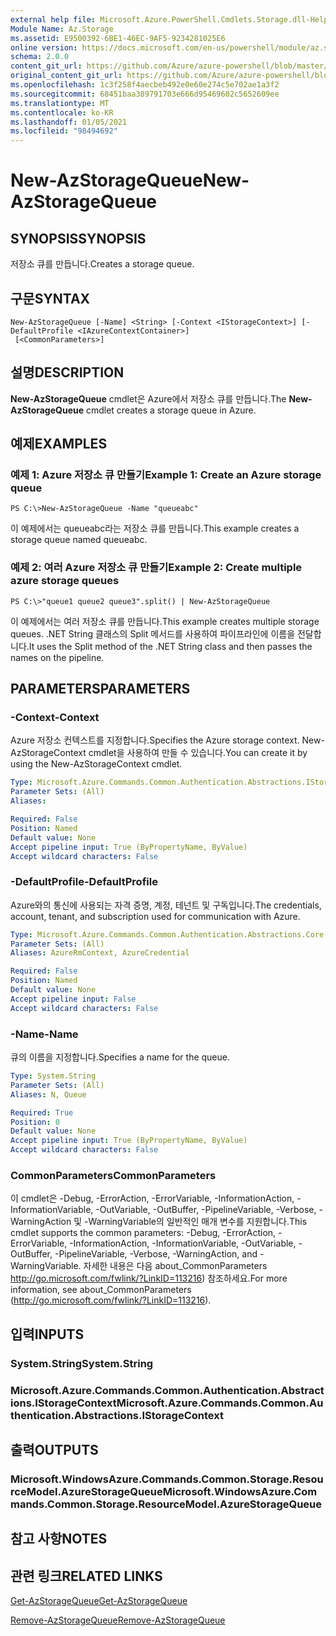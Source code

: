 ```yaml
---
external help file: Microsoft.Azure.PowerShell.Cmdlets.Storage.dll-Help.xml
Module Name: Az.Storage
ms.assetid: E9500392-6BE1-46EC-9AF5-9234281025E6
online version: https://docs.microsoft.com/en-us/powershell/module/az.storage/new-azstoragequeue
schema: 2.0.0
content_git_url: https://github.com/Azure/azure-powershell/blob/master/src/Storage/Storage.Management/help/New-AzStorageQueue.md
original_content_git_url: https://github.com/Azure/azure-powershell/blob/master/src/Storage/Storage.Management/help/New-AzStorageQueue.md
ms.openlocfilehash: 1c3f258f4aecbeb492e0e60e274c5e702ae1a3f2
ms.sourcegitcommit: 68451baa389791703e666d95469602c5652609ee
ms.translationtype: MT
ms.contentlocale: ko-KR
ms.lasthandoff: 01/05/2021
ms.locfileid: "98494692"
---
```

# <span data-ttu-id="fcc26-101">New-AzStorageQueue</span><span class="sxs-lookup"><span data-stu-id="fcc26-101">New-AzStorageQueue</span></span>

## <span data-ttu-id="fcc26-102">SYNOPSIS</span><span class="sxs-lookup"><span data-stu-id="fcc26-102">SYNOPSIS</span></span>
<span data-ttu-id="fcc26-103">저장소 큐를 만듭니다.</span><span class="sxs-lookup"><span data-stu-id="fcc26-103">Creates a storage queue.</span></span>

## <span data-ttu-id="fcc26-104">구문</span><span class="sxs-lookup"><span data-stu-id="fcc26-104">SYNTAX</span></span>

```
New-AzStorageQueue [-Name] <String> [-Context <IStorageContext>] [-DefaultProfile <IAzureContextContainer>]
 [<CommonParameters>]
```

## <span data-ttu-id="fcc26-105">설명</span><span class="sxs-lookup"><span data-stu-id="fcc26-105">DESCRIPTION</span></span>
<span data-ttu-id="fcc26-106">**New-AzStorageQueue** cmdlet은 Azure에서 저장소 큐를 만듭니다.</span><span class="sxs-lookup"><span data-stu-id="fcc26-106">The **New-AzStorageQueue** cmdlet creates a storage queue in Azure.</span></span>

## <span data-ttu-id="fcc26-107">예제</span><span class="sxs-lookup"><span data-stu-id="fcc26-107">EXAMPLES</span></span>

### <span data-ttu-id="fcc26-108">예제 1: Azure 저장소 큐 만들기</span><span class="sxs-lookup"><span data-stu-id="fcc26-108">Example 1: Create an Azure storage queue</span></span>
```
PS C:\>New-AzStorageQueue -Name "queueabc"
```

<span data-ttu-id="fcc26-109">이 예제에서는 queueabc라는 저장소 큐를 만듭니다.</span><span class="sxs-lookup"><span data-stu-id="fcc26-109">This example creates a storage queue named queueabc.</span></span>

### <span data-ttu-id="fcc26-110">예제 2: 여러 Azure 저장소 큐 만들기</span><span class="sxs-lookup"><span data-stu-id="fcc26-110">Example 2: Create multiple azure storage queues</span></span>
```
PS C:\>"queue1 queue2 queue3".split() | New-AzStorageQueue
```

<span data-ttu-id="fcc26-111">이 예제에서는 여러 저장소 큐를 만듭니다.</span><span class="sxs-lookup"><span data-stu-id="fcc26-111">This example creates multiple storage queues.</span></span>
<span data-ttu-id="fcc26-112">.NET String 클래스의 Split 메서드를 사용하여 파이프라인에 이름을 전달합니다.</span><span class="sxs-lookup"><span data-stu-id="fcc26-112">It uses the Split method of the .NET String class and then passes the names on the pipeline.</span></span>

## <span data-ttu-id="fcc26-113">PARAMETERS</span><span class="sxs-lookup"><span data-stu-id="fcc26-113">PARAMETERS</span></span>

### <span data-ttu-id="fcc26-114">-Context</span><span class="sxs-lookup"><span data-stu-id="fcc26-114">-Context</span></span>
<span data-ttu-id="fcc26-115">Azure 저장소 컨텍스트를 지정합니다.</span><span class="sxs-lookup"><span data-stu-id="fcc26-115">Specifies the Azure storage context.</span></span>
<span data-ttu-id="fcc26-116">New-AzStorageContext cmdlet을 사용하여 만들 수 있습니다.</span><span class="sxs-lookup"><span data-stu-id="fcc26-116">You can create it by using the New-AzStorageContext cmdlet.</span></span>

```yaml
Type: Microsoft.Azure.Commands.Common.Authentication.Abstractions.IStorageContext
Parameter Sets: (All)
Aliases:

Required: False
Position: Named
Default value: None
Accept pipeline input: True (ByPropertyName, ByValue)
Accept wildcard characters: False
```

### <span data-ttu-id="fcc26-117">-DefaultProfile</span><span class="sxs-lookup"><span data-stu-id="fcc26-117">-DefaultProfile</span></span>
<span data-ttu-id="fcc26-118">Azure와의 통신에 사용되는 자격 증명, 계정, 테넌트 및 구독입니다.</span><span class="sxs-lookup"><span data-stu-id="fcc26-118">The credentials, account, tenant, and subscription used for communication with Azure.</span></span>

```yaml
Type: Microsoft.Azure.Commands.Common.Authentication.Abstractions.Core.IAzureContextContainer
Parameter Sets: (All)
Aliases: AzureRmContext, AzureCredential

Required: False
Position: Named
Default value: None
Accept pipeline input: False
Accept wildcard characters: False
```

### <span data-ttu-id="fcc26-119">-Name</span><span class="sxs-lookup"><span data-stu-id="fcc26-119">-Name</span></span>
<span data-ttu-id="fcc26-120">큐의 이름을 지정합니다.</span><span class="sxs-lookup"><span data-stu-id="fcc26-120">Specifies a name for the queue.</span></span>

```yaml
Type: System.String
Parameter Sets: (All)
Aliases: N, Queue

Required: True
Position: 0
Default value: None
Accept pipeline input: True (ByPropertyName, ByValue)
Accept wildcard characters: False
```

### <span data-ttu-id="fcc26-121">CommonParameters</span><span class="sxs-lookup"><span data-stu-id="fcc26-121">CommonParameters</span></span>
<span data-ttu-id="fcc26-122">이 cmdlet은 -Debug, -ErrorAction, -ErrorVariable, -InformationAction, -InformationVariable, -OutVariable, -OutBuffer, -PipelineVariable, -Verbose, -WarningAction 및 -WarningVariable의 일반적인 매개 변수를 지원합니다.</span><span class="sxs-lookup"><span data-stu-id="fcc26-122">This cmdlet supports the common parameters: -Debug, -ErrorAction, -ErrorVariable, -InformationAction, -InformationVariable, -OutVariable, -OutBuffer, -PipelineVariable, -Verbose, -WarningAction, and -WarningVariable.</span></span> <span data-ttu-id="fcc26-123">자세한 내용은 다음 about_CommonParameters http://go.microsoft.com/fwlink/?LinkID=113216) 참조하세요.</span><span class="sxs-lookup"><span data-stu-id="fcc26-123">For more information, see about_CommonParameters (http://go.microsoft.com/fwlink/?LinkID=113216).</span></span>

## <span data-ttu-id="fcc26-124">입력</span><span class="sxs-lookup"><span data-stu-id="fcc26-124">INPUTS</span></span>

### <span data-ttu-id="fcc26-125">System.String</span><span class="sxs-lookup"><span data-stu-id="fcc26-125">System.String</span></span>

### <span data-ttu-id="fcc26-126">Microsoft.Azure.Commands.Common.Authentication.Abstractions.IStorageContext</span><span class="sxs-lookup"><span data-stu-id="fcc26-126">Microsoft.Azure.Commands.Common.Authentication.Abstractions.IStorageContext</span></span>

## <span data-ttu-id="fcc26-127">출력</span><span class="sxs-lookup"><span data-stu-id="fcc26-127">OUTPUTS</span></span>

### <span data-ttu-id="fcc26-128">Microsoft.WindowsAzure.Commands.Common.Storage.ResourceModel.AzureStorageQueue</span><span class="sxs-lookup"><span data-stu-id="fcc26-128">Microsoft.WindowsAzure.Commands.Common.Storage.ResourceModel.AzureStorageQueue</span></span>

## <span data-ttu-id="fcc26-129">참고 사항</span><span class="sxs-lookup"><span data-stu-id="fcc26-129">NOTES</span></span>

## <span data-ttu-id="fcc26-130">관련 링크</span><span class="sxs-lookup"><span data-stu-id="fcc26-130">RELATED LINKS</span></span>

[<span data-ttu-id="fcc26-131">Get-AzStorageQueue</span><span class="sxs-lookup"><span data-stu-id="fcc26-131">Get-AzStorageQueue</span></span>](./Get-AzStorageQueue.md)

[<span data-ttu-id="fcc26-132">Remove-AzStorageQueue</span><span class="sxs-lookup"><span data-stu-id="fcc26-132">Remove-AzStorageQueue</span></span>](./Remove-AzStorageQueue.md)


